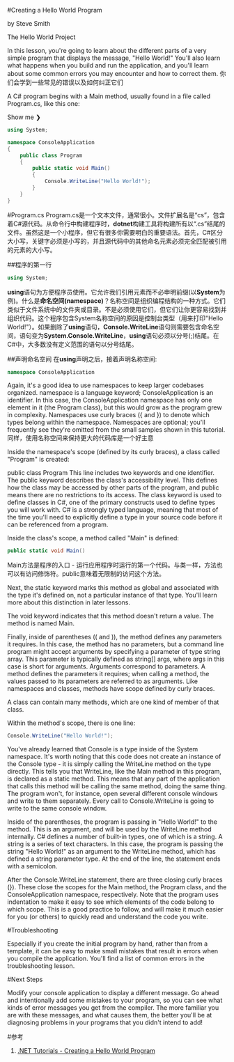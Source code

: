
#Creating a Hello World Program

by Steve Smith

The Hello World Project

In this lesson, you're going to learn about the different parts of a very simple program that displays the message, "Hello World!" You'll also learn what happens when you build and run the application, and you'll learn about some common errors you may encounter and how to correct them.
你们会学到一些常见的错误以及如何纠正它们

A C# program begins with a Main method, usually found in a file called Program.cs, like this one:

Show me ❯
```csharp
using System;

namespace ConsoleApplication
{
    public class Program
    {
        public static void Main()
        {
            Console.WriteLine("Hello World!");
        }
    }
}
```

#Program.cs
Program.cs是一个文本文件，通常很小。文件扩展名是“cs”，包含着C#源代码。从命令行中构建程序时，**dotnet**构建工具将构建所有以“.cs”结尾的文件。虽然这是一个小程序，但它有很多你需要明白的重要语法。首先，C#区分大小写，关键字必须是小写的，并且源代码中的其他命名元素必须完全匹配被引用的元素的大小写。

##程序的第一行

```csharp
using System;
```
**using**语句为方便程序员使用。它允许我们引用元素而不必申明前缀(以**System**为例)。什么是**命名空间(namespace)**？名称空间是组织编程结构的一种方式。它们类似于文件系统中的文件夹或目录。不是必须使用它们，但它们让你更容易找到并组织代码。这个程序包含System名称空间的原因是控制台类型（用来打印"Hello World!"）。如果删除了**using**语句，**Console.WriteLine**语句则需要包含命名空间，语句变为**System.Console.WriteLine**，**using**语句必须以分号(;)结尾。在C#中，大多数没有定义范围的语句以分号结尾。

##声明命名空间
在**using**声明之后，接着声明名称空间:

```csharp
namespace ConsoleApplication
```
Again, it's a good idea to use namespaces to keep larger codebases organized. namespace is a language keyword; ConsoleApplication is an identifier. In this case, the ConsoleApplication namespace has only one element in it (the Program class), but this would grow as the program grew in complexity. Namespaces use curly braces ({ and }) to denote which types belong within the namespace. Namespaces are optional; you'll frequently see they're omitted from the small samples shown in this tutorial.
同样，使用名称空间来保持更大的代码库是一个好主意

Inside the namespace's scope (defined by its curly braces), a class called "Program" is created:

public class Program
This line includes two keywords and one identifier. The public keyword describes the class's accessibility level. This defines how the class may be accessed by other parts of the program, and public means there are no restrictions to its access. The class keyword is used to define classes in C#, one of the primary constructs used to define types you will work with. C# is a strongly typed language, meaning that most of the time you'll need to explicitly define a type in your source code before it can be referenced from a program.

Inside the class's scope, a method called "Main" is defined:
```csharp
public static void Main()
```
Main方法是程序的入口 - 运行应用程序时运行的第一个代码。与类一样，方法也可以有访问修饰符。public意味着无限制的访问这个方法。

Next, the static keyword marks this method as global and associated with the type it's defined on, not a particular instance of that type. You'll learn more about this distinction in later lessons.

The void keyword indicates that this method doesn't return a value. The method is named Main.

Finally, inside of parentheses (( and )), the method defines any parameters it requires. In this case, the method has no parameters, but a command line program might accept arguments by specifying a parameter of type string array. This parameter is typically defined as string[] args, where args in this case is short for arguments. Arguments correspond to parameters. A method defines the parameters it requires; when calling a method, the values passed to its parameters are referred to as arguments. Like namespaces and classes, methods have scope defined by curly braces.

A class can contain many methods, which are one kind of member of that class.

Within the method's scope, there is one line:
```csharp
Console.WriteLine("Hello World!");
```
You've already learned that Console is a type inside of the System namespace. It's worth noting that this code does not create an instance of the Console type - it is simply calling the WriteLine method on the type directly. This tells you that WriteLine, like the Main method in this program, is declared as a static method. This means that any part of the application that calls this method will be calling the same method, doing the same thing. The program won't, for instance, open several different console windows and write to them separately. Every call to Console.WriteLine is going to write to the same console window.

Inside of the parentheses, the program is passing in "Hello World!" to the method. This is an argument, and will be used by the WriteLine method internally. C# defines a number of built-in types, one of which is a string. A string is a series of text characters. In this case, the program is passing the string "Hello World!" as an argument to the WriteLine method, which has defined a string parameter type. At the end of the line, the statement ends with a semicolon.

After the Console.WriteLine statement, there are three closing curly braces (}). These close the scopes for the Main method, the Program class, and the ConsoleApplication namespace, respectively. Note that the program uses indentation to make it easy to see which elements of the code belong to which scope. This is a good practice to follow, and will make it much easier for you (or others) to quickly read and understand the code you write.

#Troubleshooting

Especially if you create the initial program by hand, rather than from a template, it can be easy to make small mistakes that result in errors when you compile the application. You'll find a list of common errors in the troubleshooting lesson.

#Next Steps

Modify your console application to display a different message. Go ahead and intentionally add some mistakes to your program, so you can see what kinds of error messages you get from the compiler. The more familiar you are with these messages, and what causes them, the better you'll be at diagnosing problems in your programs that you didn't intend to add!


#参考

1. [.NET Tutorials - Creating a Hello World Program ](https://www.microsoft.com/net/tutorials/csharp/getting-started/hello-world)


